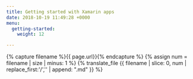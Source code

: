 ```yaml
---
title: Getting started with Xamarin apps
date: 2018-10-19 11:49:28 +0000
menu:
  getting-started:
    weight: 12

---
```

{% capture filename %}{{ page.url}}{% endcapture %}
{% assign num = filename | size | minus: 1 %}
{% translate_file {{ filename | slice: 0, num | replace_first:'/','' | append: ".md" }} %}